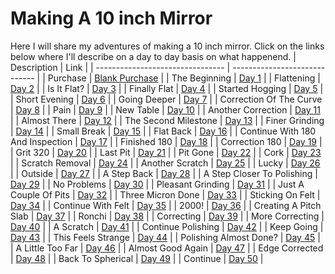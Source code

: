 # Making A 10 inch Mirror

Here I will share my adventures of making a 10 inch mirror. Click on the links below where I'll describe on a day to day basis on what happenend.
| Description                      | Link                          |
| -------------------------------- | ----------------------------- |
| Purchase                         | [Blank Purchase](purchase.md) |
| The Beginning                    | [Day 1](./day1/)              |
| Flattening                       | [Day 2](./day2/)              |
| Is It Flat?                      | [Day 3](./day3/)              |
| Finally Flat                     | [Day 4](./day4/)              |
| Started Hogging                  | [Day 5](./day5/)              |
| Short Evening                    | [Day 6](./day6/)              |
| Going Deeper                     | [Day 7](./day7/)              |
| Correction Of The Curve          | [Day 8](./day8/)              |
| Pain                             | [Day 9](./day9/)              |
| New Table                        | [Day 10](./day10/)            |
| Another Correction               | [Day 11](./day11/)            |
| Almost There                     | [Day 12](./day12/)            |
| The Second Milestone             | [Day 13](./day13/)            |
| Finer Grinding                   | [Day 14](./day14/)            |
| Small Break                      | [Day 15](./day15/)            |
| Flat Back                        | [Day 16](./day16/)            |
| Continue With 180 And Inspection | [Day 17](./day17/)            |
| Finished 180                     | [Day 18](./day18/)            |
| Correction 180                   | [Day 19](./day19/)            |
| Grit 320                         | [Day 20](./day20/)            |
| Last Pit                         | [Day 21](./day21/)            |
| Pit Gone                         | [Day 22](./day22/)            |
| Cork                             | [Day 23](./day23/)            |
| Scratch Removal                  | [Day 24](./day24/)            |
| Another Scratch                  | [Day 25](./day25/)            |
| Lucky                            | [Day 26](./day26/)            |
| Outside                          | [Day 27](./day27/)            |
| A Step Back                      | [Day 28](./day28/)            |
| A Step Closer To Polishing       | [Day 29](./day29/)            |
| No Problems                      | [Day 30](./day30/)            |
| Pleasant Grinding                | [Day 31](./day31/)            |
| Just A Couple Of Pits            | [Day 32](./day32/)            |
| Three Micron Done                | [Day 33](./day33/)            |
| Sticking On Felt                 | [Day 34](./day34/)            |
| Continue With Felt               | [Day 35](./day35/)            |
| 2000!                            | [Day 36](./day36/)            |
| Creating A Pitch Slab            | [Day 37](./day37/)            |
| Ronchi                           | [Day 38](./day38/)            |
| Correcting                       | [Day 39](./day39/)            |
| More Correcting                  | [Day 40](./day40/)            |
| A Scratch                        | [Day 41](./day41/)            |
| Continue Polishing               | [Day 42](./day42/)            |
| Keep Going                       | [Day 43](./day43/)            |
| This Feels Strange               | [Day 44](./day44/)            |
| Polishing Almost Done?           | [Day 45](./day45/)            |
| A Little Too Far                 | [Day 46](./day46/)            |
| Almost Good Again                | [Day 47](./day47/)            |
| Edge Corrected                   | [Day 48](./day48/)            |
| Back To Spherical                | [Day 49](./day49/)            |
| Continue                         | [Day 50](./day50/)            |